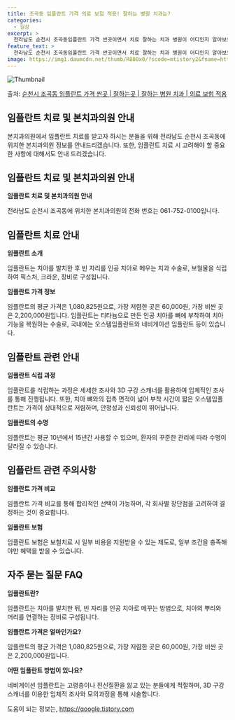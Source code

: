 ```yaml
---
title: 조곡동 임플란트 가격 의료 보험 적용! 잘하는 병원 치과는?
categories:
  - 일상
excerpt: >
  전라남도 순천시 조곡동임플란트 가격 싼곳이면서 치료 잘하는 치과 병원이 어디인지 알아보도록 하겠습니다. 전라남도 순천시 조곡동에 위치한 본치과의원 순서대로 안내 드리며, 임플란트 치료시 신경써야 할 부분 또한 같이 공유 드리겠습니다.2024년 임플란트 가격 살펴보기 👈 클릭임플란트 평균 가격본치과의원표 내에 있는 전화 번호를 클릭 하시면 본치과의원로 바로 전화 연결 됩니다.분류주소전화번호치과의원전라남도 순천시 둑실1길 7, 1-2층 (조곡동)📞061-752-0100로 전화하기본치과의원 위치 확인하기 👈 클릭요일운영시간월요일09:30~17:30화요일09:30~17:30수요일09:30~17:30목요일09:30~17:30금요일09:30~17:30토요일09:00~12:00..
feature_text: >
  전라남도 순천시 조곡동임플란트 가격 싼곳이면서 치료 잘하는 치과 병원이 어디인지 알아보도록 하겠습니다. 전라남도 순천시 조곡동에 위치한 본치과의원 순서대로 안내 드리며, 임플란트 치료시 신경써야 할 부분 또한 같이 공유 드리겠습니다.2024년 임플란트 가격 살펴보기 👈 클릭임플란트 평균 가격본치과의원표 내에 있는 전화 번호를 클릭 하시면 본치과의원로 바로 전화 연결 됩니다.분류주소전화번호치과의원전라남도 순천시 둑실1길 7, 1-2층 (조곡동)📞061-752-0100로 전화하기본치과의원 위치 확인하기 👈 클릭요일운영시간월요일09:30~17:30화요일09:30~17:30수요일09:30~17:30목요일09:30~17:30금요일09:30~17:30토요일09:00~12:00..
image: https://img1.daumcdn.net/thumb/R800x0/?scode=mtistory2&fname=https%3A%2F%2Fblog.kakaocdn.net%2Fdn%2FcCWjfS%2FbtsG0azYzIV%2FhWRrJvgFzKGBWYALqor1J0%2Fimg.webp
---
```


![Thumbnail](https://img1.daumcdn.net/thumb/R800x0/?scode=mtistory2&fname=https%3A%2F%2Fblog.kakaocdn.net%2Fdn%2FcCWjfS%2FbtsG0azYzIV%2FhWRrJvgFzKGBWYALqor1J0%2Fimg.webp)

<p>출처: <a href="https://qoogle.tistory.com/7004" rel="dofollow">순천시 조곡동 임플란트 가격 싼곳 | 잘하는곳 | 잘하는 병원 치과 | 의료 보험 적용</a> </p>

## 임플란트 치료 및 본치과의원 안내



본치과의원에서 임플란트 치료를 받고자 하시는 분들을 위해 전라남도 순천시 조곡동에 위치한 본치과의원 정보를 안내드리겠습니다. 또한, 임플란트
치료 시 고려해야 할 중요한 사항에 대해서도 안내 드리겠습니다.

## 임플란트 치료 및 본치과의원 안내

**임플란트 치료 및 본치과의원 안내**

전라남도 순천시 조곡동에 위치한 본치과의원의 전화 번호는 061-752-0100입니다.

## 임플란트 치료 안내

**임플란트 소개**

임플란트는 치아를 발치한 후 빈 자리를 인공 치아로 메우는 치과 수술로, 보철물을 식립하여 픽스처, 크라운, 장비로 구성됩니다.

**임플란트 가격 정보**

임플란트의 평균 가격은 1,080,825원으로, 가장 저렴한 곳은 60,000원, 가장 비싼 곳은 2,200,000원입니다. 임플란트는
티타늄으로 만든 인공 치아를 뼈에 부착하여 치아 기능을 복원하는 수술로, 국내에는 오스템임플란트와 네비게이션 임플란트 등이 있습니다.

## 임플란트 관련 안내

**임플란트 식립 과정**

임플란트를 식립하는 과정은 세세한 조사와 3D 구강 스캐너를 활용하여 입체적인 조사를 통해 진행됩니다. 또한, 치아 뼈와의 접촉 면적이 넓어
부착 시간이 짧은 오스템임플란트는 가격이 상대적으로 저렴하며, 안정성과 신뢰성이 뛰어납니다.

**임플란트의 수명**

임플란트는 평균 10년에서 15년간 사용할 수 있으며, 환자의 꾸준한 관리에 따라 수명이 달라질 수 있습니다.

## 임플란트 관련 주의사항

**임플란트 가격 비교**

임플란트 가격 비교를 통해 합리적인 선택이 가능하며, 각 회사별 장단점을 고려하여 결정하는 것이 중요합니다.

**임플란트 보험**

임플란트 보험은 보철치료 시 일부 비용을 지원받을 수 있는 제도로, 일부 조건을 충족해야만 혜택을 받을 수 있습니다.

## 자주 묻는 질문 FAQ

**임플란트란?**

임플란트는 치아를 발치한 뒤, 빈 자리를 인공 치아로 메꾸는 방법으로, 치아의 뿌리와 머리를 연결하는 장비로 구성됩니다.

**임플란트 가격은 얼마인가요?**

임플란트의 평균 가격은 1,080,825원으로, 가장 저렴한 곳은 60,000원, 가장 비싼 곳은 2,200,000원입니다.

**어떤 임플란트 방법이 있나요?**

네비게이션 임플란트는 고령층이나 전신질환을 앓고 있는 분들에게 적절하며, 3D 구강 스캐너를 이용한 입체적 조사와 모의과정을 통해
시술합니다.

 

도움이 되는 정보는, <a href="https://qoogle.tistory.com" rel="dofollow">https://qoogle.tistory.com</a>


